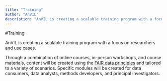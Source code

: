 ```yaml
---
title: "Training"
author: "AnVIL"
description: "AnVIL is creating a scalable training program with a focus on researchers and use cases."
---
```


#Training

<hero>AnVIL is creating a scalable training program with a focus on researchers and use cases.</hero>

Through a combination of online courses, in-person workshops, and course materials, content will be created using the [FAIR data principles](https://www.nature.com/articles/sdata201618) and tailored to a variety of scenarios. Specific modules will be created for data consumers, data analysts, methods developers, and principal investigators.

